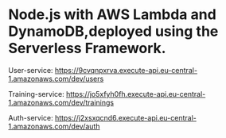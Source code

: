 # Node.js with AWS Lambda and DynamoDB,deployed using the Serverless Framework.

User-service:
https://9cvqnpxrva.execute-api.eu-central-1.amazonaws.com/dev/users

Training-service:
https://jo5xfyh0fh.execute-api.eu-central-1.amazonaws.com/dev/trainings

Auth-service:
https://j2xsxqcnd6.execute-api.eu-central-1.amazonaws.com/dev/auth
